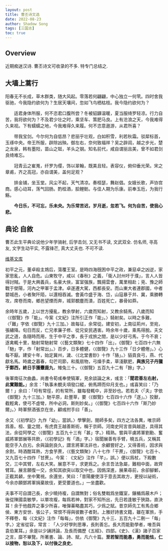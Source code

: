 ```yaml
---
layout: post
title: 曹丕诗文选
date: 2022-08-23
author: Shadow Song
tags: [三国志]
toc: true
---
```


## Overview

近期痴迷汉诗. 曹丕诗文可收录的不多. 特专门总结之. 


## 大墙上蒿行


阳春无不长成，草木群类，随大风起。零落若何翩翩，中心独立一何茕。四时舍我驱驰，今我隐约欲何为？生居天壤间，忽如飞鸟栖枯枝。我今隐约欲何为？

　　适君身体所服，何不恣君口腹所尝？冬被貂鼲温暖，夏当服绮罗轻凉。行力自苦，我将欲何为？不及君少壮之时，乘坚车、策肥马良。上有沧浪之天，今我难得久来视。下有蠕蠕之地，今我难得久来履。何不恣意遨游，从君所喜？

　　带我宝剑。今尔何为自低昂？悲丽乎壮观，白如积雪，利若秋霜。驳犀标首，玉琢中央。帝王所服，辟除凶殃。御左右，奈何致福祥？吴之辟闾，越之步光，楚之龙泉，韩有墨阳，苗山之铤，羊头之钢。知名前代，咸自谓丽且美，曾不如君剑良绮难忘。

　　冠青云之崔嵬，纤罗为缨，饰以翠翰，既美且轻。表容仪，俯仰垂光荣。宋之章甫，齐之高冠，亦自谓美，盖何足观？

　　排金铺，坐玉堂。风尘不起，天气清凉。奏桓瑟，舞赵倡。女娥长歌，声协宫商。感心动耳，荡气回肠。酌桂酒，脍鲤鲂。与佳人期为乐康。前奉玉卮，为我行觞。

　　**今日乐，不可忘，乐未央。为乐常苦迟，岁月逝，忽若飞。何为自苦，使我心悲。**
　　
## 典论 自敘

曹丕此生平典论说他少年学骑射, 后学击剑, 又无书不读, 文武双全. 仿名师, 寻高友, 文字生动平实, 不露锋芒, 真大丈夫也. 不可不读. 

[维基文库](https://zh.m.wikisource.org/wiki/%E5%85%A8%E4%B8%89%E5%9C%8B%E6%96%87/%E5%8D%B78)

初平之元，董卓殺主鴆后，蕩覆王室。是時四海旣困中平之政，兼惡卓之凶逆，家家思亂，人人自危。山東牧守，咸以《春秋》之義，「衞人討州吁于濮」，言人人皆得討賊。于是大興義兵，名豪大俠，富室强族，飄揚雲會，萬里相赴；兗、豫之師戰于滎陽，河內之甲軍于孟津。卓遂遷大駕，西都長安。而山東大者連郡國，中者嬰城邑，小者聚阡陌，以還相吞滅。會黃巾盛于海、岱，山寇暴于幷、冀，乘勝轉攻，席卷而南，鄉邑望煙而奔，城郭覩塵而潰，百姓死亡，暴骨如莽。

余時年五歲，上以世方擾亂，教余學射，六歲而知射，又教余騎馬，八歲而知〈《御覽》作「能」。今案《文紀》注所引正作「能」。〉騎射矣。以時之多難，〈「難」字依《御覽》九十三加。〉故每征，余常從。建安初，上南征荊州，至宛，張繡降。旬日而反，亡兄孝廉子修、從兄安民遇害。時余年十歲，乘馬得脫。夫文武之道，各隨時而用，生于中平之季，長于戎旅之間，是以少好弓馬，于今不衰；逐禽輒十里，馳射常馳射常〈《藝文類聚》七十四作「出」，《御覽》七百四十六無「馳」字，作「射常出」。〉百步，日多體健，〈《御覽》九十三作「日夕體倦」。〉心每不厭。建安十年，始定冀州，濊、〈《北堂書鈔》十作「貉」。〉貊貢良弓，燕、代獻名馬。時歲之暮春，勾芒司節，和風扇物，弓燥手柔，草淺獸肥，**與族兄子丹獵于鄴西，終日手獲麞鹿九**，雉兔三十。〈《御覽》五百九十二有「餘」字。〉

後軍南征次曲蠡，尚書令荀彧奉使犒軍，見余談論之末，彧言：「**聞君善左右射，此實難能。**」余言：「執事未覩夫項發口縱，俯馬蹄而仰月支也。」彧喜笑曰：「乃爾！」余曰：「埒有常徑，的有常所，雖每發輒中，非至妙也。若若夫〈「夫」字依《御覽》九十三加。〉馳平原，赴豐草，要〈《御覽》七百四十六作「逐」。〉狡獸，截輕禽，使弓不虛彎，所中必洞，斯則妙矣。」〈《御覽》七百四十六作「斯乃妙爾」。〉時軍祭酒張京在坐，顧彧拊手曰「善」。

余又〈《初學記》九作「幼」，當誤。〉學擊劍，閱師多矣，四方之法各異，唯京師爲善。桓、靈之間，有虎賁王越善斯術，稱于京師。河南史阿言昔與越遊，具得其法，余從阿學之〈《御覽》五百九十三有「甚」字。〉精熟。嘗與平虜將軍劉勳、奮威將軍鄧展等共飲，〈《初學記》有「酒」字。〉宿聞展善有手臂，曉五兵，又稱其能空手入白刃。余與論劍良久，謂言將軍法非也，余顧嘗好之，又得善術，因求與余對。時酒酣耳熱，方食芋蔗，〈《藝文類聚》八十七作「干蔗」，《御覽》七百十、又九百七十四作「甘蔗」。今案︰《文紀》注作「芊」，誤。〉便以爲杖，下殿數交，三中其臂，左右大笑。展意不平，求更爲之。余言吾法急屬，難相中面，故齊臂耳。展言願復一交，余知其欲突以取交中也，因僞深進，展果尋前，余卻腳鄛，正截其顙，坐中驚視。余還坐，笑曰：「昔陽慶使淳于意去其故方，更授以祕術，今余亦願鄧將軍捐棄故伎，更受要道也。」一坐盡歡。

夫事不可自謂己長，余少曉持複，自謂無對；俗名雙戟爲坐鐵室，鑲楯爲蔽木戶；後從陳國袁敏學，以單攻複，每爲若神，對家不知所出，先日若逢敏于狹路，直決耳！余于他戲弄之事少所喜，唯彈棊略盡其巧，少爲之賦。昔京師先工有馬合鄉侯、東方安世、張公子，常恨不得與彼數子者對。上雅好詩書文籍，雖在軍旅，手不釋卷，每〈《文紀》注作「每每」，仿依《御覽》九十三、五百九十二刪一「每」字。〉定省從容，常言︰「人少好學則思專，長則善忘。長大而能勤學者，唯吾與袁伯業耳。」余是以少誦詩論，及長而備歷《五經》、四部。《史》、《漢》諸子百家之言，靡不畢覽。所著書、論、詩、賦，凡六十篇。**至若智而能愚，勇而能怯，仁以接物，恕以及下，以付後之良史**。